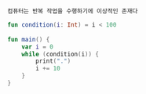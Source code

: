 	컴퓨터는 반복 작업을 수행하기에 이상적인 존재다

```kotlin
fun condition(i: Int) = i < 100  
  
fun main() {  
    var i = 0  
    while (condition(i)) {  
        print(".")  
        i += 10  
    }  
}
```

